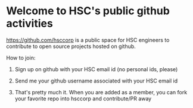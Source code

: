 # Welcome to HSC's public github activities

https://github.com/hsccorp is a public space for HSC engineers to contribute to open source projects hosted on github. 

How to join:

1) Sign up on github with your HSC email id (no personal ids, please)

2) Send me your github username associated with your HSC email id

3) That's pretty much it. When you are added as a member, you can fork your favorite repo into hsccorp and contribute/PR away
